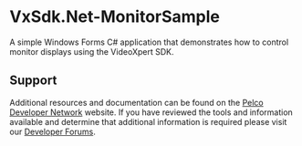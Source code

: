 # VxSdk.Net-MonitorSample

A simple Windows Forms C# application that demonstrates how to control monitor displays using the VideoXpert SDK.

## Support

Additional resources and documentation can be found on the [Pelco Developer Network](http://pdn.pelco.com) website.  If you have reviewed the tools and information available and determine that additional information is required please visit our [Developer Forums](http://pdn.pelco.com/forum).